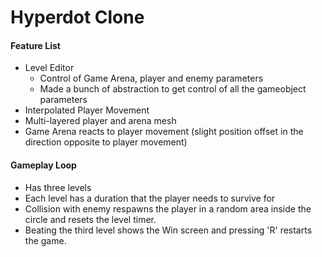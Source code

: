 # Hyperdot Clone

#### Feature List

* Level Editor
  * Control of Game Arena, player and enemy parameters
  * Made a bunch of abstraction to get control of all the gameobject parameters
* Interpolated Player Movement
* Multi-layered player and arena mesh
* Game Arena reacts to player movement (slight position offset in the direction opposite to player movement)


#### Gameplay Loop

* Has three levels
* Each level has a duration that the player needs to survive for
* Collision with enemy respawns the player in a random area inside the circle and resets the level timer.
* Beating the third level shows the Win screen and pressing 'R' restarts the game.

